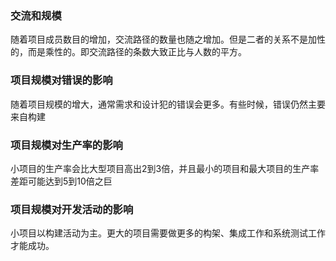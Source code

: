 ### 交流和规模

随着项目成员数目的增加，交流路径的数量也随之增加。但是二者的关系不是加性的，而是乘性的。即交流路径的条数大致正比与人数的平方。

### 项目规模对错误的影响

随着项目规模的增大，通常需求和设计犯的错误会更多。有些时候，错误仍然主要来自构建

### 项目规模对生产率的影响

小项目的生产率会比大型项目高出2到3倍，并且最小的项目和最大项目的生产率差距可能达到5到10倍之巨

### 项目规模对开发活动的影响

小项目以构建活动为主。更大的项目需要做更多的构架、集成工作和系统测试工作才能成功。